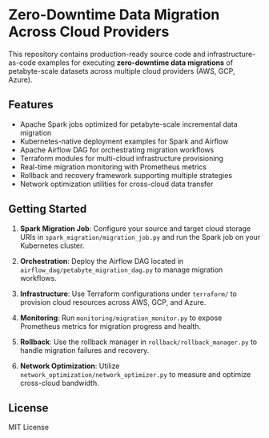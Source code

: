 # Zero-Downtime Data Migration Across Cloud Providers

This repository contains production-ready source code and infrastructure-as-code examples for executing **zero-downtime data migrations** of petabyte-scale datasets across multiple cloud providers (AWS, GCP, Azure).

## Features

- Apache Spark jobs optimized for petabyte-scale incremental data migration
- Kubernetes-native deployment examples for Spark and Airflow
- Apache Airflow DAG for orchestrating migration workflows
- Terraform modules for multi-cloud infrastructure provisioning
- Real-time migration monitoring with Prometheus metrics
- Rollback and recovery framework supporting multiple strategies
- Network optimization utilities for cross-cloud data transfer

## Getting Started

1. **Spark Migration Job**: Configure your source and target cloud storage URIs in `spark_migration/migration_job.py` and run the Spark job on your Kubernetes cluster.

2. **Orchestration**: Deploy the Airflow DAG located in `airflow_dag/petabyte_migration_dag.py` to manage migration workflows.

3. **Infrastructure**: Use Terraform configurations under `terraform/` to provision cloud resources across AWS, GCP, and Azure.

4. **Monitoring**: Run `monitoring/migration_monitor.py` to expose Prometheus metrics for migration progress and health.

5. **Rollback**: Use the rollback manager in `rollback/rollback_manager.py` to handle migration failures and recovery.

6. **Network Optimization**: Utilize `network_optimization/network_optimizer.py` to measure and optimize cross-cloud bandwidth.

## License

MIT License


